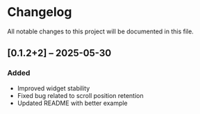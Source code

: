 # Changelog

All notable changes to this project will be documented in this file.

## [0.1.2+2] – 2025-05-30
### Added
- Improved widget stability
- Fixed bug related to scroll position retention
- Updated README with better example